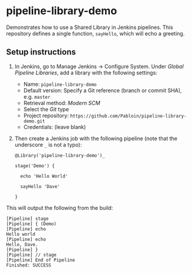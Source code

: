 # pipeline-library-demo

Demonstrates how to use a Shared Library in Jenkins pipelines. This repository defines a single function, `sayHello`, which will echo a greeting.

## Setup instructions

1. In Jenkins, go to Manage Jenkins &rarr; Configure System. Under _Global Pipeline Libraries_, add a library with the following settings:

    - Name: `pipeline-library-demo`
    - Default version: Specify a Git reference (branch or commit SHA), e.g. `master`
    - Retrieval method: _Modern SCM_
    - Select the _Git_ type
    - Project repository: `https://github.com/Pabloin/pipeline-library-demo.git`
    - Credentials: (leave blank)

2. Then create a Jenkins job with the following pipeline (note that the underscore `_` is not a typo):

    ```
    @Library('pipeline-library-demo')_

    stage('Demo') {

      echo 'Hello World'
   
      sayHello 'Dave'

    }
    ```

This will output the following from the build:

```
[Pipeline] stage
[Pipeline] { (Demo)
[Pipeline] echo
Hello world
[Pipeline] echo
Hello, Dave.
[Pipeline] }
[Pipeline] // stage
[Pipeline] End of Pipeline
Finished: SUCCESS
```

